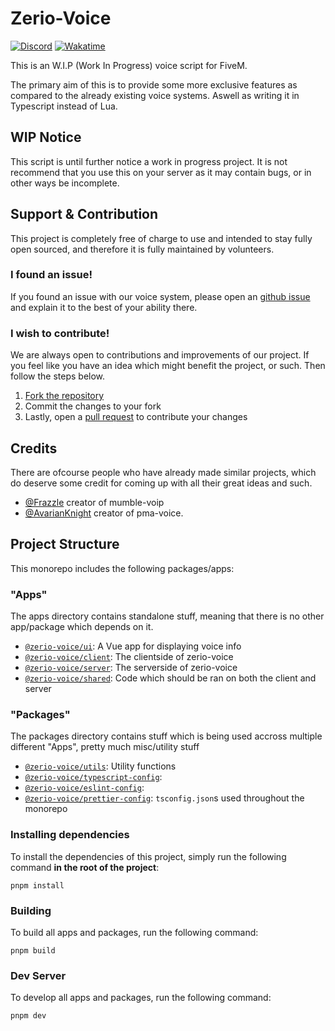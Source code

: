 # Zerio-Voice

[![Discord](https://img.shields.io/discord/931629164656734238?label=Our%20Discord)](http://discord.zerio-scripts.com/)
[![Wakatime](https://wakatime.com/badge/user/018b872c-750e-4fad-b67c-3c3f0a3f7b07/project/018cabbf-abf8-46d5-8a69-650b017fb95f.svg)](https://wakatime.com/badge/user/018b872c-750e-4fad-b67c-3c3f0a3f7b07/project/018cabbf-abf8-46d5-8a69-650b017fb95f)

This is an W.I.P (Work In Progress) voice script for FiveM.

The primary aim of this is to provide some more exclusive features as compared
to the already existing voice systems. Aswell as writing it in Typescript
instead of Lua.

## WIP Notice

This script is until further notice a work in progress project. It is not
recommend that you use this on your server as it may contain bugs, or in other
ways be incomplete.

## Support & Contribution

This project is completely free of charge to use and intended to stay fully open
sourced, and therefore it is fully maintained by volunteers.

### I found an issue!

If you found an issue with our voice system, please open an
[github issue](https://github.com/Z3rio/zerio-voice/issues) and explain it to
the best of your ability there.

### I wish to contribute!

We are always open to contributions and improvements of our project. If you feel
like you have an idea which might benefit the project, or such. Then follow the
steps below.

1. [Fork the repository](https://github.com/Z3rio/zerio-voice/fork)
2. Commit the changes to your fork
3. Lastly, open a [pull request](https://github.com/Z3rio/zerio-voice/pulls) to
   contribute your changes

## Credits

There are ofcourse people who have already made similar projects, which do
deserve some credit for coming up with all their great ideas and such.

- [@Frazzle](https://github.com/FrazzIe) creator of mumble-voip
- [@AvarianKnight](https://github.com/AvarianKnight) creator of pma-voice.

## Project Structure

This monorepo includes the following packages/apps:

### "Apps"

The apps directory contains standalone stuff, meaning that there is no other
app/package which depends on it.

- [`@zerio-voice/ui`](https://github.com/Z3rio/zerio-voice/tree/main/apps/ui): A
  Vue app for displaying voice info
- [`@zerio-voice/client`](https://github.com/Z3rio/zerio-voice/tree/main/apps/client):
  The clientside of zerio-voice
- [`@zerio-voice/server`](https://github.com/Z3rio/zerio-voice/tree/main/apps/server):
  The serverside of zerio-voice
- [`@zerio-voice/shared`](https://github.com/Z3rio/zerio-voice/tree/main/apps/shared):
  Code which should be ran on both the client and server

### "Packages"

The packages directory contains stuff which is being used accross multiple
different "Apps", pretty much misc/utility stuff

- [`@zerio-voice/utils`](https://github.com/Z3rio/zerio-voice/tree/main/packages/utils):
  Utility functions
- [`@zerio-voice/typescript-config`](https://github.com/Z3rio/zerio-voice/tree/main/packages/typescript-config):
- [`@zerio-voice/eslint-config`](https://github.com/Z3rio/zerio-voice/tree/main/packages/eslint-config):
- [`@zerio-voice/prettier-config`](https://github.com/Z3rio/zerio-voice/tree/main/packages/prettier-config):
  `tsconfig.json`s used throughout the monorepo

### Installing dependencies

To install the dependencies of this project, simply run the following command
**in the root of the project**:

```
pnpm install
```

### Building

To build all apps and packages, run the following command:

```
pnpm build
```

### Dev Server

To develop all apps and packages, run the following command:

```
pnpm dev
```
